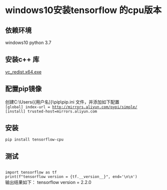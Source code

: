 # windows10安装tensorflow 的cpu版本
## 依赖环境
windows10
python 3.7

## 安装c++ 库

[vc_redist.x64.exe](https://support.microsoft.com/zh-cn/help/2977003/the-latest-supported-visual-c-downloads)

## 配置pip镜像
创建C:\Users\{{用户名}}\pip\pip.ini 文件，并添加如下配置
<code>
[global]
index-url = http://mirrors.aliyun.com/pypi/simple/
[install]
trusted-host=mirrors.aliyun.com
</code>

## 安装
<code>pip install tensorflow-cpu</code>

## 测试
<code>
import tensorflow as tf
print(f"tensorflow version = {tf.__version__}", end='\n\n')
</code>
输出结果如下：
tensorflow version = 2.2.0